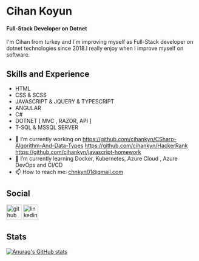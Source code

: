 # Cihan Koyun
#### Full-Stack Developer on Dotnet
I'm Cihan from turkey and I'm improving myself as Full-Stack developer on dotnet technologies since 2018.I really enjoy when I improve myself on software.

## Skills and Experience
* HTML
* CSS & SCSS
* JAVASCRIPT & JQUERY & TYPESCRIPT
* ANGULAR
* C#
* DOTNET [ MVC , RAZOR, API ]
* T-SQL & MSSQL SERVER


- 🔭 I’m currently working on https://github.com/cihankyn/CSharp-Algorithm-And-Data-Types  https://github.com/cihankyn/HackerRank  https://github.com/cihankyn/javascript-homework 
- 🌱 I’m currently learning Docker, Kubernetes, Azure Cloud , Azure DevOps and CI/CD  
- 📫 How to reach me: chnkyn01@gmail.com 

## Social
[<img src='https://cdn.jsdelivr.net/npm/simple-icons@3.0.1/icons/github.svg' alt='github' height='40'>](https://github.com/cihankyn)  [<img src='https://cdn.jsdelivr.net/npm/simple-icons@3.0.1/icons/linkedin.svg' alt='linkedin' height='40'>](https://www.linkedin.com/in/https://www.linkedin.com/in/cihan-koyun-43a173104//)  

## Stats
[![Anurag's GitHub stats](https://github-readme-stats.vercel.app/api?username=cihankyn)](https://github.com/cihankyn)

